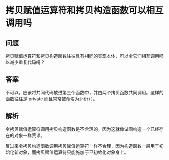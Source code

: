 # 拷贝赋值运算符和拷贝构造函数可以相互调用吗

## 问题

拷贝赋值运算符和拷贝构造函数往往具有相同的实现本体，可以令它们相互调用吗以减少重复代码吗？

## 答案

不可以。应该将共同代码放进第三个函数中，并由两个拷贝函数共同调用。这样的函数往往是 private 而且常常被命名为`init()`。

## 解析

令拷贝赋值运算符调用拷贝构造函数是不合理的，因为这就像试图构造一个已经存在的对象一样荒谬。

反过来令拷贝构造函数调用拷贝赋值运算符一样不合理，因为构造函数一般用于初始化新对象，而拷贝赋值运算符只能施加于已初始化对象身上。
